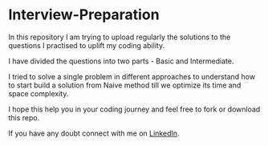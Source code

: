 # Interview-Preparation
In this repository I am trying to upload regularly the solutions to the questions I practised to uplift my coding ability.

I have divided the questions into two parts - Basic and Intermediate.

I tried to solve a single problem in different approaches to understand how to start build a solution from Naive method till we optimize its time and space complexity.

I hope this help you in your coding journey and feel free to fork or download this repo.

If you have any doubt connect with me on [LinkedIn](https://www.linkedin.com/in/prajakta-selukar97/).


